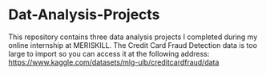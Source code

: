 # Dat-Analysis-Projects
This repository contains three data analysis projects I completed during my online internship at MERISKILL.
The Credit Card Fraud Detection data is too large to import so you can access it at the following address:
https://www.kaggle.com/datasets/mlg-ulb/creditcardfraud/data

